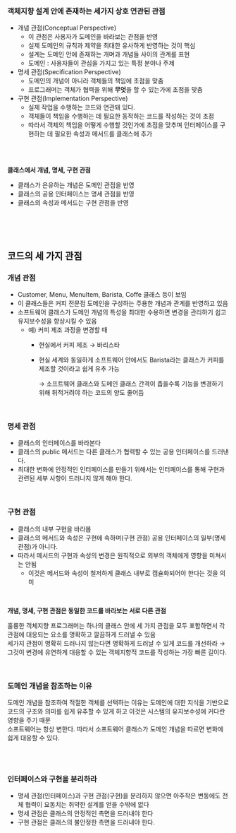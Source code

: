 ### 객체지향 설계 안에 존재하는 세가지 상호 연관된 관점

- 개념 관점(Conceptual Perspective)
    - 이 관점은 사용자가 도메인을 바라보는 관점을 반영
    - 실제 도메인의 규칙과 제약을 최대한 유사하게 반영하는 것이 핵심
    - 설계는 도메인 안에 존재하는 개며과 개념들 사이의 관계를 표현
    - 도메인 : 사용자들이 관심을 가지고 있는 특정 분야나 주제
- 명세 관점(Specification Perspective)
    - 도메인의 개념이 아니라 객체들의 책임에 초점을 맞춤
    - 프로그래머는 객체가 협력을 위해 **무엇**을 할 수 있는가에 초점을 맞춤
- 구현 관점(Implementation Perspective)
    - 실제 작업을 수행하는 코드와 연관돼 있다.
    - 객체들이 책임을 수행하는 데 필요한 동작하는 코드를 작성하는 것이 초점
    - 따라서 객체의 책임을 어떻게 수행할 것인가에 초점을 맞추며 인터페이스를 구현하는 데 필요한 속성과 메서드를 클래스에 추가

<br>
<br>

**클래스에서 개념, 명세, 구현 관점**

- 클래스가 은유하는 개념은 도메인 관점을 반영
- 클래스의 공용 인터페이스는 명세 관점을 반영
- 클래스의 속성과 메서드는 구현 관점을 반영
<br>
<br>
<br>

## 코드의 세 가지 관점

### 개념 관점

- Customer, Menu, MenuItem, Barista, Coffe 클래스 등이 보임
- 이 클래스들은 커피 전문점 도메인을 구성하는 주용한 개념과 관계를 반영하고 있음
- 소프트웨어 클래스가 도메인 개념의 특성을 최대한 수용하면 변경을 관리하기 쉽고 유지보수성을 향상시킬 수 있음
    - 예) 커피 제조 과정을 변경할 때
        - 현실에서 커피 제조 → 바리스타
        - 현실 세계와 동일하게 소프트웨어 안에서도 Barista라는 클래스가 커피를 제조할 것이라고 쉽게 유추 가능
            
            → 소프트웨어 클래스와 도메인 클래스 간격이 좁을수록 기능을 변경하기 위해 뒤적거려야 하는 코드의 양도 줄어듬
            
<br>

### 명세 관점

- 클래스의 인터페이스를 바라본다
- 클래스의 public 메서드는 다른 클래스가 협력할 수 있는 공용 인터페이스를 드러낸다.
- 최대한 변화에 안정적인 인터페이스를 만들기 위해서는 인터페이스를 통해 구현과 관련된 세부 사항이 드러나지 않게 해야 한다.

<br>

### 구현 관점

- 클래스의 내부 구현을 바라봄
- 클래스의 메서드와 속성은 구현에 속하며(구현 관점) 공용 인터페이스의 일부(명세 관점)가 아니다.
- 따라서 메서드의 구현과 속성의 변경은 원칙적으로 외부의 객체에게 영향을 미쳐서는 안됨
    - 이것은 메서드와 속성이 철저하게 클래스 내부로 캡슐화되어야 한다는 것을 의미

<br>

**개념, 명세, 구현 관점은 동일한 코드를 바라보는 서로 다른 관점**

훌륭한 객체지향 프로그래머는 하나의 클래스 안에 세 가지 관점을 모두 포함하면서 각 관점에 대응되는 요소를 명확하고 깔끔하게 드러낼 수 있음  
세가지 관점이 명확히 드러나지 않는다면 명확하게 드러날 수 있게 코드를 개선하라 → 그것이 변경에 유연하게 대응할 수 있는 객체지향적 코드를 작성하는 가장 빠른 길이다.

<br>

### 도메인 개념을 참조하는 이유

도메인 개념을 참조하여 적절한 객체를 선택하는 이유는 도메인에 대한 지식을 기반으로 코드의 구조와 의미를 쉽게 유추할 수 있게 하고 이것은 시스템의 유지보수성에 커다란 영향을 주기 때문  
소프트웨어는 항상 변한다. 따라서 소프트웨어 클래스가 도메인 개념을 따르면 변화에 쉽게 대응할 수 있다.

<Br>
<br>

### 인터페이스와 구현을 분리하라

- 명세 관점(인터페이스)과 구현 관점(구현)을 분리하지 않으면 아주작은 변동에도 전체 협력이 요동치는 취약한 설계를 얻을 수밖에 없다
- 명세 관점은 클래스의 안정적인 측면을 드러내야 한다
- 구현 관점은 클래스의 불안정한 측면을 드러내야 한다.

